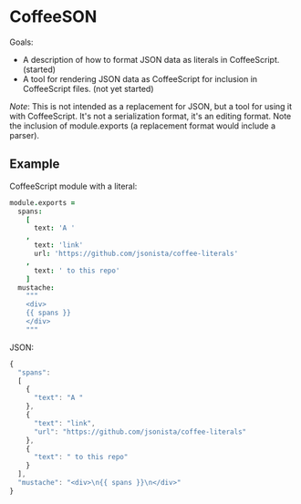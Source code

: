# CoffeeSON

Goals:

*   A description of how to format JSON data as literals in CoffeeScript.
    (started)
*   A tool for rendering JSON data as CoffeeScript for inclusion in
    CoffeeScript files. (not yet started)

*Note*: This is not intended as a replacement for JSON, but a tool for using it
with CoffeeScript. It's not a serialization format, it's an editing 
format. Note the inclusion of module.exports (a replacement format would
include a parser).

## Example

CoffeeScript module with a literal:

``` coffeescript
module.exports =
  spans:
    [
      text: 'A '
    ,
      text: 'link'
      url: 'https://github.com/jsonista/coffee-literals'
    ,
      text: ' to this repo'
    ]
  mustache:
    """
    <div>
    {{ spans }}
    </div>
    """
```

JSON:

``` js
{
  "spans":
  [
    {
      "text": "A "
    },
    {
      "text": "link",
      "url": "https://github.com/jsonista/coffee-literals"
    },
    {
      "text": " to this repo"
    }
  ],
  "mustache": "<div>\n{{ spans }}\n</div>"
}
```

